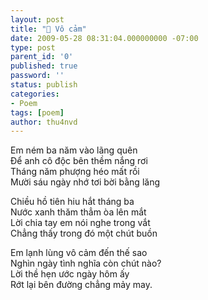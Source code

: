 ```yaml
---
layout: post
title: "🌺 Vô cảm"
date: 2009-05-28 08:31:04.000000000 -07:00
type: post
parent_id: '0'
published: true
password: ''
status: publish
categories:
- Poem
tags: [poem]
author: thu4nvd
---
```

Em ném ba năm vào lãng quên   
Để anh cô độc bên thềm nắng rơi   
Tháng năm phượng héo mất rồi   
Mười sáu ngày nhớ tơi bời bằng lăng   

Chiều hồ tiên hiu hắt tháng ba   
Nước xanh thăm thẳm òa lên mắt  
Lời chia tay em nói nghe trong vắt  
Chẳng thấy trong đó một chút buồn  

Em lạnh lùng vô cảm đến thế sao   
Nghìn ngày tình nghĩa còn chút nào?   
Lời thề hẹn ước ngày hôm ấy  
Rớt lại bên đường chẳng mảy may.
